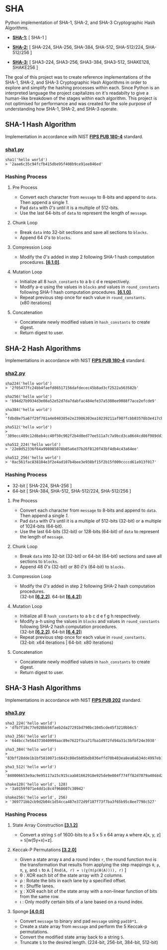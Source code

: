# SHA

Python implementation of SHA-1, SHA-2, and SHA-3 Cryptographic Hash Algorithms.

* **[SHA-1:](https://github.com/alvxck/SHA/blob/master/hashs/sha1.py)** [ SHA-1 ]

* **[SHA-2:](https://github.com/alvxck/SHA/blob/master/hashs/sha2.py)** [ SHA-224, SHA-256, SHA-384, SHA-512, SHA-512/224, SHA-512/256 ]

* **[SHA-3:](https://github.com/alvxck/SHA/blob/master/hashs/sha3.py)** [ SHA3-224, SHA3-256, SHA3-384, SHA3-512, SHAKE128, SHAKE256 ]


The goal of this project was to create reference implementations of the SHA-1, SHA-2, and SHA-3 Cryptographic Hash Algorithms in order to explore and simplify the hashing processes within each. Since Python is an interpreted language the project capitalizes on it's readabilty to give a human-like breakdown of the stages within each algorithm. This project is not optimised for performance and was created for the sole purpose of understanding how SHA-1, SHA-2, and SHA-3 operate.  

<!-- SHA1 -->
## SHA-1 Hash Algorithm
Implementation in accordance with NIST **[FIPS PUB 180-4](https://nvlpubs.nist.gov/nistpubs/FIPS/NIST.FIPS.180-4.pdf)** standard.

### [sha1.py](https://github.com/alvxck/SHA/blob/master/hashs/sha1.py)
```
sha1('hello world')
> '2aae6c35c94fcfb415dbe95f408b9ce91ee846ed'
```

### Hashing Process

1. Pre Process
    * Convert each character from `message` to 8-bits and append to `data`. Then append a single *1*.
    * Pad `data` with *0's* until it is a multiple of 512-bits.
    * Use the last 64-bits of `data` to represent the length of `message`.

2. Chunk Loop
    * Break `data` into 32-bit sections and save all sections to `blocks`.
    * Append 64 *0's* to `blocks`.

3. Compression Loop
    * Modify the *0's* added in step 2 following SHA-1 hash computation procedures. **[[6.1.0]](https://nvlpubs.nist.gov/nistpubs/FIPS/NIST.FIPS.180-4.pdf#page=23)**.

4. Mutation Loop
    * Initialize all 8 `hash_constants` to a b c d e respectively.
    * Modify a-e using the values in `blocks` and values in `round_constants` following SHA-1 hash computation procedures. **[[6.1.0]](https://nvlpubs.nist.gov/nistpubs/FIPS/NIST.FIPS.180-4.pdf#page=23)**.
    * Repeat previous step once for each value in `round_constants`.  
    (x80 iterations)

6. Concatenation
    * Concatenate newly modified values in `hash_constants` to create digest.
    * Return digest to user.

<!-- SHA2 -->
## SHA-2 Hash Algorithms

Implementations in accordance with NIST **[FIPS PUB 180-4](https://nvlpubs.nist.gov/nistpubs/FIPS/NIST.FIPS.180-4.pdf)** standard.

### [sha2.py](https://github.com/alvxck/SHA/blob/master/hashs/sha2.py)
```
sha224('hello world') 
> '2f05477fc24bb4faefd86517156dafdecec45b8ad3cf2522a563582b'

sha256('hello world')
> 'b94d27b9934d3e08a52e52d7da7dabfac484efe37a5380ee9088f7ace2efcde9'

sha384('hello world')
> 'fdbd8e75a67f29f701a4e040385e2e23986303ea10239211af907fcbb83578b3e417cb71ce646efd0819dd8c088de1bd'

sha512('hello world')
> '309ecc489c12d6eb4cc40f50c902f2b4d0ed77ee511a7c7a9bcd3ca86d4cd86f989dd35bc5ff499670da34255b45b0cfd830e81f605dcf7dc5542e93ae9cd76f'

sha512_224('hello world')
> '22e0d52336f64a998085078b05a6e37b26f8120f43bf4db4c43a64ee'

sha512_256('hello world')
> '0ac561fac838104e3f2e4ad107b4bee3e938bf15f2b15f009ccccd61a913f017'
```

### Hashing Process
* 32-bit [ SHA-224, SHA-256 ] 
* 64-bit [ SHA-384, SHA-512, SHA-512/224, SHA-512/256 ]

1. Pre Process
    * Convert each character from `message` to 8-bits and append to `data`. Then append a single *1*.
    * Pad `data` with *0's* until it is a multiple of 512-bits (32-bit) or a multiple of 1024-bits (64-bit).
    * Use the last 64-bits (32-bit) or 128-bits (64-bit) of `data` to represent the length of `message`.

2. Chunk Loop
    * Break `data` into 32-bit (32-bit) or 64-bit (64-bit) sections and save all sections to `blocks`.
    * Append 48 *0's* (32-bit) or 80 *0's* (64-bit) to `blocks`.

3. Compression Loop
    * Modify the *0's* added in step 2 following SHA-2 hash computation procedures.  
    (32-bit **[[6.2.2]](https://nvlpubs.nist.gov/nistpubs/FIPS/NIST.FIPS.180-4.pdf#page=27)**. 64-bit **[[6.4.2]](https://nvlpubs.nist.gov/nistpubs/FIPS/NIST.FIPS.180-4.pdf#page=29)**)

4. Mutation Loop
    * Initialize all 8 `hash_constants` to a b c d e f g h respectively.
    * Modify a-h using the values in `blocks` and values in `round_constants` following SHA-2 hash computation procedures.  
    (32-bit **[[6.2.2]](https://nvlpubs.nist.gov/nistpubs/FIPS/NIST.FIPS.180-4.pdf#page=27)**. 64-bit **[[6.4.2]](https://nvlpubs.nist.gov/nistpubs/FIPS/NIST.FIPS.180-4.pdf#page=29)**)
    * Repeat previous step once for each value in `round_constants`.  
    (32-bit: x64 iterations | 64-bit: x80 iterations)

6. Concatenation
    * Concatenate newly modified values in `hash_constants` to create digest.
    * Return digest to user.

<!-- SHA3 -->
## SHA-3 Hash Algorithms

Implementations in accordance with NIST **[FIPS PUB 202](https://nvlpubs.nist.gov/nistpubs/FIPS/NIST.FIPS.202.pdf)** standard.

### [sha3.py](https://github.com/alvxck/SHA/blob/master/hashs/sha3.py)
```
sha3_224('hello world')
> 'dfb7f18c77e928bb56faeb2da27291bd790bc1045cde45f3210bb6c5'

sha3_256('hello world')
> '644bcc7e564373040999aac89e7622f3ca71fba1d972fd94a31c3bfbf24e3938'

sha3_384('hello world')
> '83bff28dde1b1bf5810071c6643c08e5b05bdb836effd70b403ea8ea0a634dc4997eb1053aa3593f590f9c63630dd90b'

sha3_512('hello world')
> '840006653e9ac9e95117a15c915caab81662918e925de9e004f774ff82d7079a40d4d27b1b372657c61d46d470304c88c788b3a4527ad074d1dccbee5dbaa99a'

shake128('hello world', 128)
> '3a9159f071e4dd1c8c4f968607c30942'

shake256('hello world', 256)
> '369771bb2cb9d2b04c1d54cca487e372d9f187f73f7ba3f65b95c8ee7798c527'
```

### Hashing Process

1. State Array Construction **[[3.1.2]](https://nvlpubs.nist.gov/nistpubs/FIPS/NIST.FIPS.202.pdf#page=17)**
    * Convert a string `S` of 1600-bits to a 5 x 5 x 64 array `A` where `A`[x, y, z] = `S`[w(5y+x)+z].

2. Keccak-P Permutations **[[3.2.0]](https://nvlpubs.nist.gov/nistpubs/FIPS/NIST.FIPS.202.pdf#page=19)**
    * Given a state array `A` and a round index `r`, the round function `Rnd` is the transformation that results from applying the step mappings `θ`, `ρ`, `π`, `χ`, and `ι` to `A`. [ `Rnd(A, r) = ι(χ(π(ρ(θ(A)))), r)` ] 
    * θ : XOR each bit of the state array with 2 columns.
    * ρ : Rotate the bits in each lane by a specified offset. 
    * π : Shuffle lanes.
    * χ : XOR each bit of the state array with a non-linear function of bits from the same row.
    * ι : Only modify certain bits of a lane based on a round index.

3. Sponge **[[4.0.0]](https://nvlpubs.nist.gov/nistpubs/FIPS/NIST.FIPS.202.pdf#page=26)**
    * Convert `message` to binary and pad `message` using `pad10*1`.
    * Create a state array from `message` and perform the 5 Keccak-p permutations.
    * Convert the modified state array back to a string `S`.
    * Truncate `S` to the desired length. (224-bit, 256-bit, 384-bit, 512-bit) 
